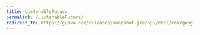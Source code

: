 ```yaml
---
title: ListenableFuture
permalink: /ListenableFuture/
redirect_to: https://guava.dev/releases/snapshot-jre/api/docs/com/google/common/util/concurrent/ListenableFuture.html
---
```

